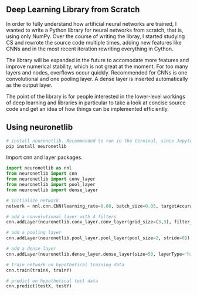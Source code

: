 ## Deep Learning Library from Scratch
In order to fully understand how artificial neural networks are trained, I wanted to write a Python library for neural networks from scratch, that is, using only NumPy. Over the course of writing the libray, I started studying CS and rewrote the source code multiple times, adding new features like CNNs and in the most recent iteration rewriting everything in Cython.

The library will be expanded in the future to accomodate more features and improve numerical stability, which is not great at the moment. For too many layers and nodes, overflows occur quickly. Recommended for CNNs is one convolutional and one pooling layer. A dense layer is inserted automatically as the output layer.

The point of the library is for people interested in the lower-level workings of deep learning and libraries in particular to take a look at concise source code and get an idea of how things can be implemented efficiently.

## Using neuronetlib
```Python
# install neuronetlib. Recommended to run in the terminal, since Jupyter Notebooks have difficulties with pip installing libraries.
pip install neuronetlib
```


Import cnn and layer packages.
```Python
import neuronetlib as nnl
from neuronetlib import cnn
from neuronetlib import conv_layer
from neuronetlib import pool_layer
from neuronetlib import dense_layer

# initialize network
network = nnl.cnn.CNN(learning_rate=0.08, batch_size=0.05, targetAccuracy=0.91)

# add a convolutional layer with 4 filters
cnn.addLayer(neuronetlib.conv_layer.conv_layer(grid_size=(3,3), filter_count=4))

# add a pooling layer
cnn.addLayer(neuronetlib.pool_layer.pool_layer(pool_size=2, stride=0))

# add a dense layer
cnn.addLayer(neuronetlib.dense_layer.dense_layer(size=50, layerType='hidden'))

# train network on hypothetical training data
cnn.train(trainX, trainY)

# predict on hypothetical test data
cnn.predict(testX, testY)
```
